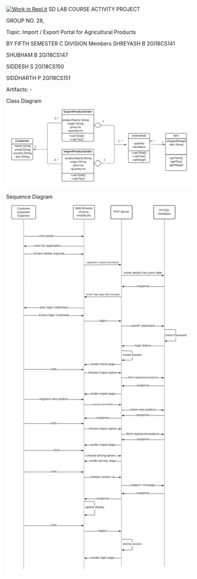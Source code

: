 [![Work in Repl.it](https://classroom.github.com/assets/work-in-replit-14baed9a392b3a25080506f3b7b6d57f295ec2978f6f33ec97e36a161684cbe9.svg)](https://classroom.github.com/online_ide?assignment_repo_id=294628&assignment_repo_type=GroupAssignmentRepo)
SD LAB COURSE ACTIVITY PROJECT

GROUP NO. 28,

Topic: Import / Export Portal for Agricultural Products

BY FIFTH SEMESTER C DIVISION Members
SHREYASH B 2GI18CS141

SHUBHAM B 2GI18CS147

SIDDESH S 2GI18CS150

SIDDHARTH P 2GI18CS151

Artifacts: -

Class Diagram
![alt text](https://github.com/KLS-Gogte-Institute-of-Technology-bgm/sd-lab-project-course-project-sd-lab/blob/master/cd.png)

Sequence Diagram
![alt text](https://github.com/KLS-Gogte-Institute-of-Technology-bgm/sd-lab-project-course-project-sd-lab/blob/master/sd.png)
